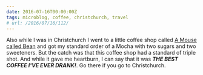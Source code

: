```yaml
---
date: 2016-07-16T00:00:00Z
tags: microblog, coffee, christchurch, travel
# url: /2016/07/16/112/
---
```


Also while I was in Christchurch I went to a little coffee shop called [A Mouse called Bean](http://www.amousecalledbean.co.nz/index.html) and got my standard order of a Mocha with two sugars and two sweeteners. But the catch was that this coffee shop had a standard of triple shot. And while it gave me heartburn, I can say that it was ***THE BEST COFFEE I'VE EVER DRANK!***. Go there if you go to Christchurch.
